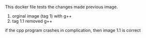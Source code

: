 This docker file tests the changes made previous image. 

1. orginal image (tag 1) with g++
2. tag 1.1 removed g++
 
if the cpp program crashes in complication, then image 1.1 is correct

 
